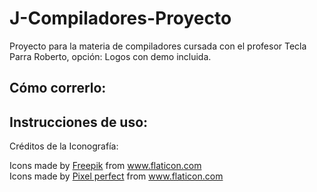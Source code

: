 # J-Compiladores-Proyecto
Proyecto para la materia de compiladores cursada con el profesor Tecla Parra Roberto, opción: Logos con demo incluida.

## Cómo correrlo:

## Instrucciones de uso:

Créditos de la Iconografía:
<div>Icons made by <a href="https://www.freepik.com" title="Freepik">Freepik</a> from <a href="https://www.flaticon.com/" title="Flaticon">www.flaticon.com</a></div>
<div>Icons made by <a href="https://www.flaticon.com/authors/pixel-perfect" title="Pixel perfect">Pixel perfect</a> from <a href="https://www.flaticon.com/" title="Flaticon">www.flaticon.com</a></div>
